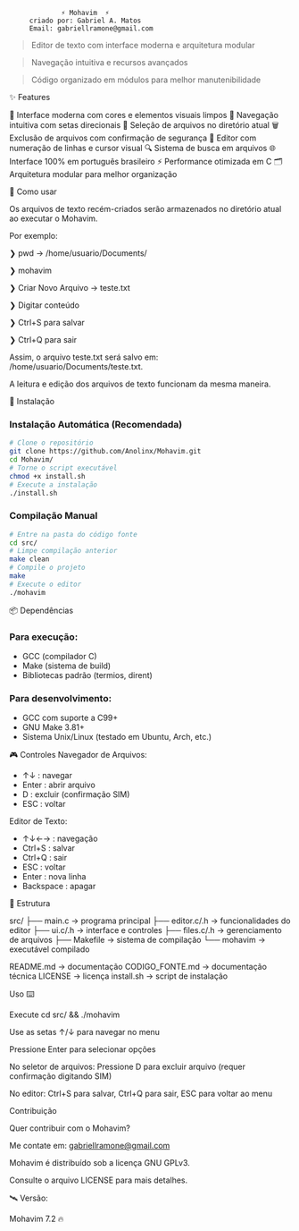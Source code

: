                  ⚡ Mohavim  ⚡
         criado por: Gabriel A. Matos
         Email: gabriellramone@gmail.com

> Editor de texto com interface moderna e arquitetura modular

> Navegação intuitiva e recursos avançados

> Código organizado em módulos para melhor manutenibilidade

✨ Features

🎨 Interface moderna com cores e elementos visuais limpos
🧭 Navegação intuitiva com setas direcionais
📂 Seleção de arquivos no diretório atual
🗑️ Exclusão de arquivos com confirmação de segurança
📝 Editor com numeração de linhas e cursor visual
🔍 Sistema de busca em arquivos
🌐 Interface 100% em português brasileiro
⚡ Performance otimizada em C
🗂️ Arquitetura modular para melhor organização

🚀 Como usar

Os arquivos de texto recém-criados serão armazenados no diretório atual ao executar o Mohavim.

Por exemplo:

❯ pwd → /home/usuario/Documents/

❯ mohavim

❯ Criar Novo Arquivo → teste.txt

❯ Digitar conteúdo

❯ Ctrl+S para salvar

❯ Ctrl+Q para sair

Assim, o arquivo teste.txt será salvo em: /home/usuario/Documents/teste.txt.

A leitura e edição dos arquivos de texto funcionam da mesma maneira.


🚀 Instalação

### Instalação Automática (Recomendada)
```bash
# Clone o repositório
git clone https://github.com/Anolinx/Mohavim.git
cd Mohavim/
# Torne o script executável
chmod +x install.sh
# Execute a instalação
./install.sh
```

### Compilação Manual
```bash
# Entre na pasta do código fonte
cd src/
# Limpe compilação anterior
make clean
# Compile o projeto
make
# Execute o editor
./mohavim
```


📦 Dependências

### Para execução:
- GCC (compilador C)
- Make (sistema de build)
- Bibliotecas padrão (termios, dirent)

### Para desenvolvimento:
- GCC com suporte a C99+
- GNU Make 3.81+
- Sistema Unix/Linux (testado em Ubuntu, Arch, etc.)


🎮 Controles
Navegador de Arquivos:
- ↑↓ : navegar
- Enter : abrir arquivo
- D : excluir (confirmação SIM)
- ESC : voltar


Editor de Texto:
- ↑↓←→ : navegação
- Ctrl+S : salvar
- Ctrl+Q : sair
- ESC : voltar
- Enter : nova linha
- Backspace : apagar


📂 Estrutura

src/
├── main.c      → programa principal
├── editor.c/.h → funcionalidades do editor
├── ui.c/.h     → interface e controles
├── files.c/.h  → gerenciamento de arquivos
├── Makefile    → sistema de compilação
└── mohavim     → executável compilado

README.md       → documentação
CODIGO_FONTE.md → documentação técnica
LICENSE         → licença
install.sh      → script de instalação


Uso ⌨️

Execute cd src/ && ./mohavim

Use as setas ↑/↓ para navegar no menu

Pressione Enter para selecionar opções

No seletor de arquivos: Pressione D para excluir arquivo (requer confirmação digitando SIM)

No editor: Ctrl+S para salvar, Ctrl+Q para sair, ESC para voltar ao menu


Contribuição

Quer contribuir com o Mohavim?  

Me contate em: gabriellramone@gmail.com


Mohavim é distribuído sob a licença GNU GPLv3.  

Consulte o arquivo LICENSE para mais detalhes.


🛰️ Versão:

Mohavim 7.2 🔥
